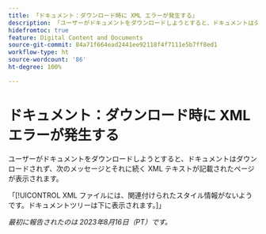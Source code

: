 ```yaml
---
title: 「ドキュメント：ダウンロード時に XML エラーが発生する」
description: 「ユーザーがドキュメントをダウンロードしようとすると、ドキュメントはダウンロードされず、メッセージとそれに続く XML テキストが記載されたページが表示されます。」
hidefromtoc: true
feature: Digital Content and Documents
source-git-commit: 84a71f664ead2441ee92118f4f7111e5b7ff8ed1
workflow-type: ht
source-wordcount: '86'
ht-degree: 100%

---
```



# ドキュメント：ダウンロード時に XML エラーが発生する

<!--WF, WFP TOCs-->

ユーザーがドキュメントをダウンロードしようとすると、ドキュメントはダウンロードされず、次のメッセージとそれに続く XML テキストが記載されたページが表示されます。

「[!UICONTROL XML ファイルには、関連付けられたスタイル情報がないようです。ドキュメントツリーは下に表示されます。]」

_最初に報告されたのは 2023年8月16日（PT）です。_
